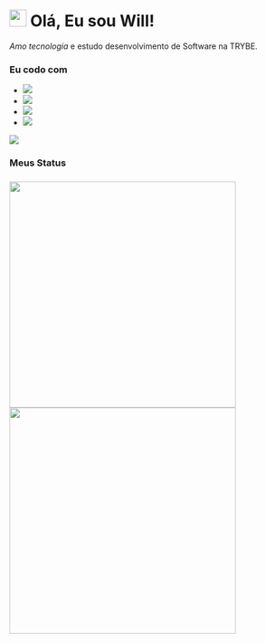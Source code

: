 <h1>
  <img
      src="https://emojis.slackmojis.com/emojis/images/1531849430/4246/blob-sunglasses.gif?1531849430"
       width="30"
   />
  Olá, Eu sou Will!
</h1>
<p>
  <em> Amo tecnologia </em> e estudo desenvolvimento de Software na TRYBE. 
</p>
<h3>Eu codo com </h3> 
<ul>
  <li> 
   <img src="https://img.shields.io/badge/JavaScript-%23F7DF1E.svg?&style=flat-square&logo=javascript&logoColor=black&labelColor=black" /> 
  </li>
    <li> 
   <img src="https://img.shields.io/badge/React%20-%2320232a.svg?&style=for-the-badge&logo=react&logoColor=%2361DAFB" /> 
  </li>
    <li> 
   <img src="https://img.shields.io/badge/CSS3%20-%231572B6.svg?&style=for-the-badge&logo=css3&logoColor=white" /> 
  </li>
   <li> 
   <img src="https://img.shields.io/badge/html5%20-%23E34F26.svg?&style=for-the-badge&logo=html5&logoColor=white" /> 
  </li>
</ul>
<img src="https://emojis.slackmojis.com/emojis/images/1471045839/792/computer.gif?1471045839" align="rigth" />
<h3> Meus Status <h3>
 <img src="https://github-readme-stats.vercel.app/api?username=wigorbh&layout=compact&theme=dracula" heigth="300px" width="400px" />
 <img src="https://github-readme-stats.vercel.app/api/top-langs?username=wigorbh&layout=compact&theme=dracula" heigth="300px" width="400px" />

